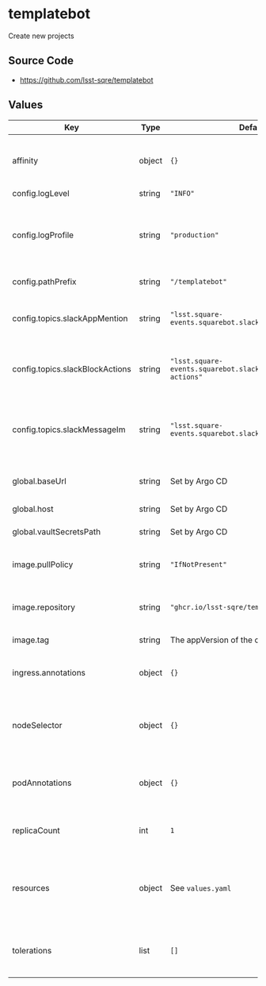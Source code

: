 # templatebot

Create new projects

## Source Code

* <https://github.com/lsst-sqre/templatebot>

## Values

| Key | Type | Default | Description |
|-----|------|---------|-------------|
| affinity | object | `{}` | Affinity rules for the templatebot deployment pod |
| config.logLevel | string | `"INFO"` | Logging level |
| config.logProfile | string | `"production"` | Logging profile (`production` for JSON, `development` for human-friendly) |
| config.pathPrefix | string | `"/templatebot"` | URL path prefix |
| config.topics.slackAppMention | string | `"lsst.square-events.squarebot.slack.app.mention"` | Kafka topic name for the Slack `app_mention` events |
| config.topics.slackBlockActions | string | `"lsst.square-events.squarebot.slack.interaction.block-actions"` | Kafka topic for Slack `block_actions` interaction events |
| config.topics.slackMessageIm | string | `"lsst.square-events.squarebot.slack.message.im"` | Kafka topic name for the Slack `message.im` events (direct message channels) |
| global.baseUrl | string | Set by Argo CD | Base URL for the environment |
| global.host | string | Set by Argo CD | Host name for ingress |
| global.vaultSecretsPath | string | Set by Argo CD | Base path for Vault secrets |
| image.pullPolicy | string | `"IfNotPresent"` | Pull policy for the templatebot image |
| image.repository | string | `"ghcr.io/lsst-sqre/templatebot"` | Image to use in the templatebot deployment |
| image.tag | string | The appVersion of the chart | Tag of image to use |
| ingress.annotations | object | `{}` | Additional annotations for the ingress rule |
| nodeSelector | object | `{}` | Node selection rules for the templatebot deployment pod |
| podAnnotations | object | `{}` | Annotations for the templatebot deployment pod |
| replicaCount | int | `1` | Number of web deployment pods to start |
| resources | object | See `values.yaml` | Resource limits and requests for the templatebot deployment pod |
| tolerations | list | `[]` | Tolerations for the templatebot deployment pod |
